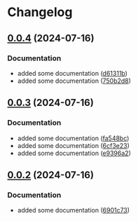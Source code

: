 # Changelog

## [0.0.4](https://github.com/runenielsen/release-please-test/compare/test/rune-service-4-v0.0.3...test/rune-service-4-v0.0.4) (2024-07-16)


### Documentation

* added some documentation ([d61311b](https://github.com/runenielsen/release-please-test/commit/d61311bbb466952fe0a3b74821c4b0a0930023bb))
* added some documentation ([750b2d8](https://github.com/runenielsen/release-please-test/commit/750b2d8b40d5995ab83dd0ccd05ee669920fcae1))

## [0.0.3](https://github.com/runenielsen/release-please-test/compare/test/rune-service-4-v0.0.2...test/rune-service-4-v0.0.3) (2024-07-16)


### Documentation

* added some documentation ([fa548bc](https://github.com/runenielsen/release-please-test/commit/fa548bc382840b773d56b7abdc0e2bfa0300130e))
* added some documentation ([6cf3e23](https://github.com/runenielsen/release-please-test/commit/6cf3e2372d711a857286da9d60afc3a873a3a291))
* added some documentation ([e9396a2](https://github.com/runenielsen/release-please-test/commit/e9396a2e85c2fd1cd55c1cbcfd47149c11ec0f1d))

## [0.0.2](https://github.com/runenielsen/release-please-test/compare/test/rune-service-4-v0.0.1...test/rune-service-4-v0.0.2) (2024-07-16)


### Documentation

* added some documentation ([6901c73](https://github.com/runenielsen/release-please-test/commit/6901c737a9772fec1d7d0298e0a932c4686f6733))
